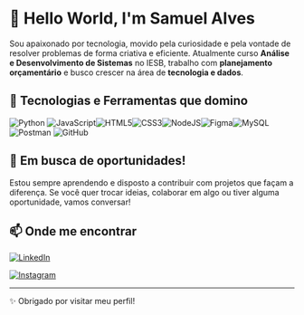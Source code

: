 # 👋 Hello World, I'm Samuel Alves

Sou apaixonado por tecnologia, movido pela curiosidade e pela vontade de resolver problemas de forma criativa e eficiente. Atualmente curso **Análise e Desenvolvimento de Sistemas** no IESB, trabalho com **planejamento orçamentário** e busco crescer na área de **tecnologia e dados**.

## 🚀 Tecnologias e Ferramentas que domino

![Python](https://img.shields.io/badge/python-3670A0?style=for-the-badge&logo=python&logoColor=ffdd54)  ![JavaScript](https://img.shields.io/badge/javascript-%23323330.svg?style=for-the-badge&logo=javascript&logoColor=%23F7DF1E)![HTML5](https://img.shields.io/badge/html5-%23E34F26.svg?style=for-the-badge&logo=html5&logoColor=white)![CSS3](https://img.shields.io/badge/css3-%231572B6.svg?style=for-the-badge&logo=css3&logoColor=white)![NodeJS](https://img.shields.io/badge/node.js-6DA55F?style=for-the-badge&logo=node.js&logoColor=white)![Figma](https://img.shields.io/badge/figma-%23F24E1E.svg?style=for-the-badge&logo=figma&logoColor=white)![MySQL](https://img.shields.io/badge/mysql-4479A1.svg?style=for-the-badge&logo=mysql&logoColor=white) ![Postman](https://img.shields.io/badge/Postman-FF6C37?style=for-the-badge&logo=postman&logoColor=white) ![GitHub](https://img.shields.io/badge/github-%23121011.svg?style=for-the-badge&logo=github&logoColor=white)

## 💼 Em busca de oportunidades!

Estou sempre aprendendo e disposto a contribuir com projetos que façam a diferença. Se você quer trocar ideias, colaborar em algo ou tiver alguma oportunidade, vamos conversar!

## 📫 Onde me encontrar

[![LinkedIn](https://img.shields.io/badge/LinkedIn-blue?style=for-the-badge&logo=linkedin)]([https://www.linkedin.com/in/seu-usuario](https://www.linkedin.com/in/samuel-lima-alves-b16628268/))

[![Instagram](https://img.shields.io/badge/Instagram-E4405F?style=for-the-badge&logo=instagram&logoColor=white)](https://www.instagram.com/_samuhalves?igsh=bzc2dmw0bTJ2MHhw)

---

✨ Obrigado por visitar meu perfil!
